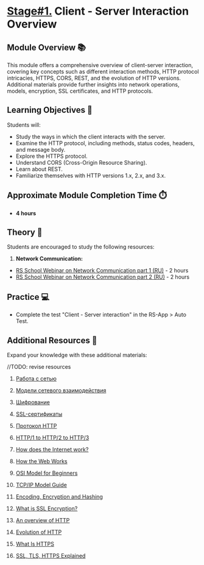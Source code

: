 # [Stage#1.](../../) Client - Server Interaction Overview

## Module Overview 📚

This module offers a comprehensive overview of client-server interaction, covering key concepts such as different interaction methods, HTTP protocol intricacies, HTTPS, CORS, REST, and the evolution of HTTP versions. Additional materials provide further insights into network operations, models, encryption, SSL certificates, and HTTP protocols.

## Learning Objectives 🎯

Students will:

- Study the ways in which the client interacts with the server.
- Examine the HTTP protocol, including methods, status codes, headers, and message body.
- Explore the HTTPS protocol.
- Understand CORS (Cross-Origin Resource Sharing).
- Learn about REST.
- Familiarize themselves with HTTP versions 1.x, 2.x, and 3.x.

## Approximate Module Completion Time ⏱️

- **4 hours**

## Theory 📖

Students are encouraged to study the following resources:

1. **Network Communication:**
- [RS School Webinar on Network Communication part 1 (RU)](https://www.youtube.com/watch?v=4jA9Nea51T8) - 2 hours
- [RS School Webinar on Network Communication part 2 (RU)](https://www.youtube.com/watch?v=_8GoJck9O9Y) - 2 hours

## Practice 💻

- Complete the test "Client - Server interaction" in the RS-App > Auto Test.

## Additional Resources 📘

Expand your knowledge with these additional materials:

//TODO: revise resources

1. [Работа с сетью](https://doka.guide/tools/network/)
2. [Модели сетевого взаимодействия](https://doka.guide/tools/network-models/)
3. [Шифрование](https://doka.guide/tools/encoding/)
4. [SSL-сертификаты](https://doka.guide/tools/ssl-certificates/)
5. [Протокол HTTP](https://doka.guide/tools/http-protocol/)
6. [HTTP/1 to HTTP/2 to HTTP/3](https://medium.com/@sandeep4.verma/http-1-to-http-2-to-http-3-647e73df67a8)

1. [How does the Internet work?](https://developer.mozilla.org/en-US/docs/Learn/Common_questions/Web_mechanics/How_does_the_Internet_work)
2. [How the Web Works](https://developer.mozilla.org/en-US/docs/Learn/Getting_started_with_the_web/How_the_Web_works)
3. [OSI Model for Beginners](https://www.hackercoolmagazine.com/osi-model-for-beginners/#:~:text=In%20OSI%20Model%2C%20the%20network,these%20layers%20in%20more%20detail.)
4. [TCP/IP Model Guide](https://www.simplilearn.com/tutorials/cyber-security-tutorial/what-is-tcp-ip-model#:~:text=TCP%2FIP%20allows%20computers%20on,the%20host%20to%20the%20host.)
5. [Encoding, Encryption and Hashing](https://auth0.com/blog/encoding-encryption-hashing/)
6. [What is SSL Encryption?](https://www.arkoselabs.com/explained/ssl-encryption/)
7. [An overview of HTTP](https://developer.mozilla.org/en-US/docs/Web/HTTP/Overview)
8. [Evolution of HTTP](https://developer.mozilla.org/en-US/docs/Web/HTTP/Basics_of_HTTP/Evolution_of_HTTP)
9. [What Is HTTPS](https://www.cloudflare.com/learning/ssl/what-is-https/)
10. [SSL, TLS, HTTPS Explained](https://www.youtube.com/watch?v=j9QmMEWmcfo&t=14s)
